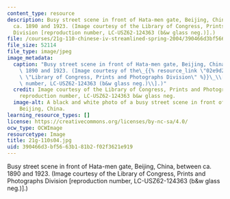 ```yaml
---
content_type: resource
description: Busy street scene in front of Hata-men gate, Beijing, China, between
  ca. 1890 and 1923. (Image courtesy of the Library of Congress, Prints and Photographs
  Division [reproduction number, LC-USZ62-124363 (b&w glass neg.)].)
file: /courses/21g-110-chinese-iv-streamlined-spring-2004/390466d3bf5663b181b2f02f3621e919_21g-110s04.jpg
file_size: 52114
file_type: image/jpeg
image_metadata:
  caption: "Busy street scene in front of Hata-men gate, Beijing, China, between ca.\
    \ 1890 and 1923. (Image courtesy of the\_{{% resource_link \"02e9d23f-2492-4aa1-9793-f095fe53aa81\"\
    \ \"Library of Congress, Prints and Photographs Division\" %}}\_\\[reproduction\
    \ number, LC-USZ62-124363 (b&w glass neg.)\\].)"
  credit: Image courtesy of the Library of Congress, Prints and Photographs Division
    reproduction number, LC-USZ62-124363 b&w glass neg.
  image-alt: A black and white photo of a busy street scene in front of Hata-men gate,
    Beijing, China.
learning_resource_types: []
license: https://creativecommons.org/licenses/by-nc-sa/4.0/
ocw_type: OCWImage
resourcetype: Image
title: 21g-110s04.jpg
uid: 390466d3-bf56-63b1-81b2-f02f3621e919
---
```

Busy street scene in front of Hata-men gate, Beijing, China, between ca. 1890 and 1923. (Image courtesy of the Library of Congress, Prints and Photographs Division [reproduction number, LC-USZ62-124363 (b&w glass neg.)].)